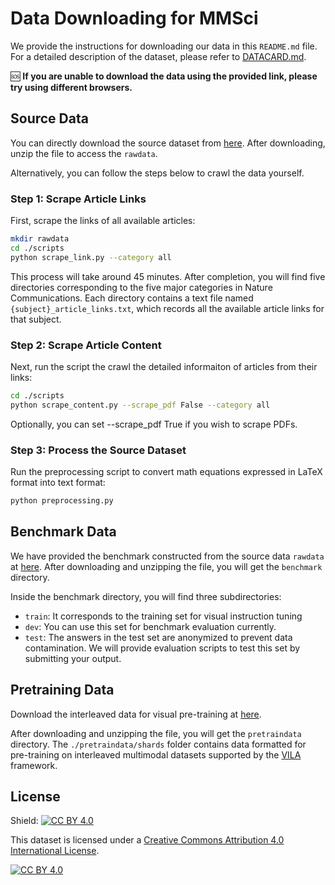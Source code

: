 
# Data Downloading for MMSci
We provide the instructions for downloading our data in this `README.md` file. For a detailed description of the dataset, please refer to [DATACARD.md](./DATACARD.md).

:sos: **If you are unable to download the data using the provided link, please try using different browsers.**

## Source Data

You can directly download the source dataset from [here](https://mmsci.s3.amazonaws.com/rawdata.zip). After downloading, unzip the file to access the `rawdata`.

Alternatively, you can follow the steps below to crawl the data yourself.

### Step 1: Scrape Article Links
First, scrape the links of all available articles:
```bash
mkdir rawdata
cd ./scripts
python scrape_link.py --category all
```
This process will take around 45 minutes. After completion, you will find five directories corresponding to the five major categories in Nature Communications. Each directory contains a text file named `{subject}_article_links.txt`, which records all the available article links for that subject.

### Step 2: Scrape Article Content
Next, run the script the crawl the detailed informaiton of articles from their links:
```bash
cd ./scripts
python scrape_content.py --scrape_pdf False --category all
```
Optionally, you can set --scrape_pdf True if you wish to scrape PDFs.

### Step 3: Process the Source Dataset
Run the preprocessing script to convert math equations expressed in LaTeX format into text format:
```bash
python preprocessing.py
```

## Benchmark Data
We have provided the benchmark constructed from the source data `rawdata` at [here](https://mmsci.s3.amazonaws.com/benchmark.zip).
After downloading and unzipping the file, you will get the `benchmark` directory.

Inside the benchmark directory, you will find three subdirectories:
- `train`: It corresponds to the training set for visual instruction tuning
- `dev`: You can use this set for benchmark evaluation currently.
- `test`: The answers in the test set are anonymized to prevent data contamination. We will provide evaluation scripts to test this set by submitting your output.


## Pretraining Data
Download the interleaved data for visual pre-training at [here](https://mmsci.s3.amazonaws.com/pretraindata.zip).

After downloading and unzipping the file, you will get the `pretraindata` directory. The `./pretraindata/shards` folder contains data formatted for pre-training on interleaved multimodal datasets supported by the [VILA](https://github.com/Efficient-Large-Model/VILA) framework.

## License
Shield: [![CC BY 4.0][cc-by-shield]][cc-by]

This dataset is licensed under a
[Creative Commons Attribution 4.0 International License][cc-by].

[![CC BY 4.0][cc-by-image]][cc-by]

[cc-by]: http://creativecommons.org/licenses/by/4.0/
[cc-by-image]: https://i.creativecommons.org/l/by/4.0/88x31.png
[cc-by-shield]: https://img.shields.io/badge/License-CC%20BY%204.0-lightgrey.svg